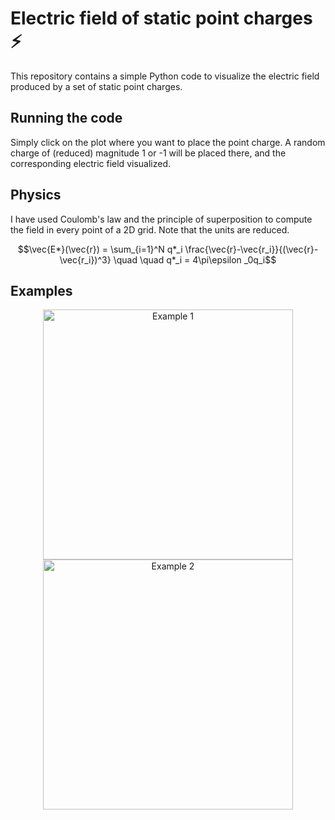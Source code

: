 # Electric field of static point charges ⚡️
This repository contains a simple Python code to visualize the electric field produced by a set of static point charges.

## Running the code
Simply click on the plot where you want to place the point charge. A random charge of (reduced) magnitude 1 or -1 will be placed there, and the corresponding electric field visualized.

## Physics
I have used Coulomb's law and the principle of superposition to compute the field in every point of a 2D grid. Note that the units are reduced.
``` math
\vec{E*}(\vec{r}) = \sum_{i=1}^N q*_i \frac{\vec{r}-\vec{r_i}}{(\vec{r}-\vec{r_i})^3}  \quad \quad q*_i = 4\pi\epsilon _0q_i
```


## Examples
<p align="center">
<img src="./images/summary.png" alt="Example 1" width="400" height="auto" />
<img src="./images/m_evolution.jpg" alt="Example 2" width="400" height="auto">
</p>
